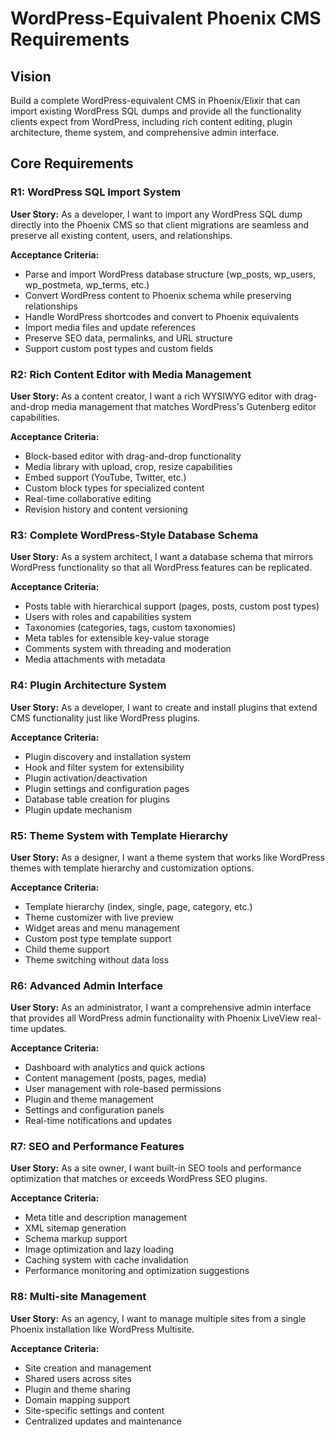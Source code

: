 # WordPress-Equivalent Phoenix CMS Requirements

## Vision
Build a complete WordPress-equivalent CMS in Phoenix/Elixir that can import existing WordPress SQL dumps and provide all the functionality clients expect from WordPress, including rich content editing, plugin architecture, theme system, and comprehensive admin interface.

## Core Requirements

### R1: WordPress SQL Import System
**User Story:** As a developer, I want to import any WordPress SQL dump directly into the Phoenix CMS so that client migrations are seamless and preserve all existing content, users, and relationships.

**Acceptance Criteria:**
- Parse and import WordPress database structure (wp_posts, wp_users, wp_postmeta, wp_terms, etc.)
- Convert WordPress content to Phoenix schema while preserving relationships
- Handle WordPress shortcodes and convert to Phoenix equivalents
- Import media files and update references
- Preserve SEO data, permalinks, and URL structure
- Support custom post types and custom fields

### R2: Rich Content Editor with Media Management
**User Story:** As a content creator, I want a rich WYSIWYG editor with drag-and-drop media management that matches WordPress's Gutenberg editor capabilities.

**Acceptance Criteria:**
- Block-based editor with drag-and-drop functionality
- Media library with upload, crop, resize capabilities
- Embed support (YouTube, Twitter, etc.)
- Custom block types for specialized content
- Real-time collaborative editing
- Revision history and content versioning

### R3: Complete WordPress-Style Database Schema
**User Story:** As a system architect, I want a database schema that mirrors WordPress functionality so that all WordPress features can be replicated.

**Acceptance Criteria:**
- Posts table with hierarchical support (pages, posts, custom post types)
- Users with roles and capabilities system
- Taxonomies (categories, tags, custom taxonomies)
- Meta tables for extensible key-value storage
- Comments system with threading and moderation
- Media attachments with metadata

### R4: Plugin Architecture System
**User Story:** As a developer, I want to create and install plugins that extend CMS functionality just like WordPress plugins.

**Acceptance Criteria:**
- Plugin discovery and installation system
- Hook and filter system for extensibility
- Plugin activation/deactivation
- Plugin settings and configuration pages
- Database table creation for plugins
- Plugin update mechanism

### R5: Theme System with Template Hierarchy
**User Story:** As a designer, I want a theme system that works like WordPress themes with template hierarchy and customization options.

**Acceptance Criteria:**
- Template hierarchy (index, single, page, category, etc.)
- Theme customizer with live preview
- Widget areas and menu management
- Custom post type template support
- Child theme support
- Theme switching without data loss

### R6: Advanced Admin Interface
**User Story:** As an administrator, I want a comprehensive admin interface that provides all WordPress admin functionality with Phoenix LiveView real-time updates.

**Acceptance Criteria:**
- Dashboard with analytics and quick actions
- Content management (posts, pages, media)
- User management with role-based permissions
- Plugin and theme management
- Settings and configuration panels
- Real-time notifications and updates

### R7: SEO and Performance Features
**User Story:** As a site owner, I want built-in SEO tools and performance optimization that matches or exceeds WordPress SEO plugins.

**Acceptance Criteria:**
- Meta title and description management
- XML sitemap generation
- Schema markup support
- Image optimization and lazy loading
- Caching system with cache invalidation
- Performance monitoring and optimization suggestions

### R8: Multi-site Management
**User Story:** As an agency, I want to manage multiple sites from a single Phoenix installation like WordPress Multisite.

**Acceptance Criteria:**
- Site creation and management
- Shared users across sites
- Plugin and theme sharing
- Domain mapping support
- Site-specific settings and content
- Centralized updates and maintenance